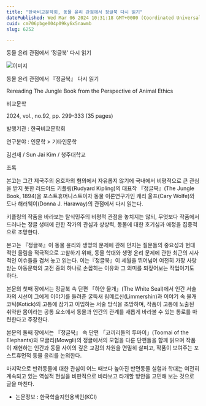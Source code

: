 ```yaml
---
title: "한국비교문학회, 동물 윤리 관점에서 정글북 다시 읽기"
datePublished: Wed Mar 06 2024 10:31:18 GMT+0000 (Coordinated Universal Time)
cuid: cm706pbge004p09ky6x5nawmb
slug: 6252

---
```



동물 윤리 관점에서 '정글북' 다시 읽기

![이미지](https://cdn.hashnode.com/res/hashnode/image/upload/v1739260343878/dc5314fa-44e1-4501-9ff4-9ea6127f9d29.jpeg)

동물 윤리 관점에서 『정글북』 다시 읽기

Rereading The Jungle Book from the Perspective of Animal Ethics

비교문학

2024, vol., no.92, pp. 299-333 (35 pages)

발행기관 : 한국비교문학회

연구분야 : 인문학 > 기타인문학

김선재 / Sun Jai Kim / 청주대학교

초록

본고는 그간 제국주의 옹호자의 혐의에서 자유롭지 않기에 국내에서 비평적으로 큰 관심을 받지 못한 러드야드 키플링(Rudyard Kipling)의 대표작 『정글북』(The Jungle Book, 1894)을 포스트휴머니스트이자 동물 이론연구가인 캐리 울프(Cary Wolfe)와 도나 해러웨이(Donna J. Haraway)의 관점에서 다시 읽는다.

키플링의 작품을 바라보는 탈식민주의 비평적 관점을 놓치지는 않되, 무엇보다 작품에서 드러나는 정글 생태에 관한 작가의 관심과 상상력, 동물에 대한 호기심과 애정을 집중적으로 조망한다.

본고는 『정글북』이 동물 윤리와 생명의 문제에 관해 던지는 질문들의 중요성과 현대적인 울림을 적극적으로 고찰하기 위해, 동물 학대와 생명 윤리 문제에 관한 최근의 시사적인 이슈들을 겹쳐 놓고 읽는다. 이는『정글북』이 세월을 뛰어넘어 여전히 가장 사랑받는 아동문학의 고전 중의 하나로 손꼽히는 이유와 그 의미를 되짚어보는 작업이기도 하다.

본문의 첫째 장에서는 정글북 속 단편 「하얀 물개」(The White Seal)에서 인간 서술자의 시선이 그에게 이야기를 들려준 굴뚝새 림메르신(Limmershin)과 이야기 속 물개 코틱(Kotick)의 고통에 잠기고 이입하는 서술 방식을 조망하며, 작품이 고통에 노출된 취약한 몸이라는 공통 요소에서 동물과 인간의 관계를 새롭게 바라볼 수 있는 통로를 마련한다고 주장한다.

본문의 둘째 장에서는 『정글북』 속 단편 「코끼리들의 투마이」(Toomai of the Elephants)와 모글리(Mowgli)의 정글에서의 모험을 다룬 단편들을 함께 읽으며 작품이 재현하는 인간과 동물 사이의 깊은 교감의 차원을 면밀히 살피고, 작품이 보여주는 포스트휴먼적 동물 윤리를 논의한다.

마지막으로 반려동물에 대한 관심이 어느 때보다 높아진 반면동물 실험과 학대는 여전히 계속되고 있는 역설적 현실을 비판적으로 바라보고 타개할 방안을 고민해 보는 것으로 글을 마친다.

* 논문정보 : 한국학술지인용색인(KCI)